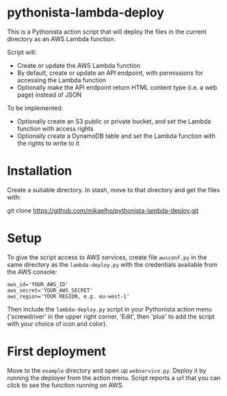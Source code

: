 # pythonista-lambda-deploy

This is a Pythonista action script that will deploy the files in the current directory as an AWS Lambda function.

Script will:

- Create or update the AWS Lambda function
- By default, create or update an API endpoint, with permissions for accessing the Lambda function
- Optionally make the API endpoint return HTML content type (i.e. a web page) instead of JSON

To be implemented:

- Optionally create an S3 public or private bucket, and set the Lambda function with access rights
- Optionally create a DynamoDB table and set the Lambda function with the rights to write to it

# Installation

Create a suitable directory. In stash, move to that directory and get the files with:

git clone https://github.com/mikaelho/pythonista-lambda-deploy.git

# Setup

To give the script access to AWS services, create file `awsconf.py` in the same directory as the `lambda-deploy.py` with the credentials available from the AWS console:

    aws_id='YOUR_AWS_ID'
    aws_secret='YOUR_AWS_SECRET'
    aws_region='YOUR REGION, e.g. eu-west-1'

Then include the `lambda-deploy.py` script in your Pythonista action menu ('screwdriver' in the upper right corner, 'Edit', then 'plus' to add the script with your choice of icon and color).

# First deployment

Move to the `example` directory and open up `webservice.py`. Deploy it by running the deployer from the action menu. Script reports a url that you can click to see the function running on AWS.

